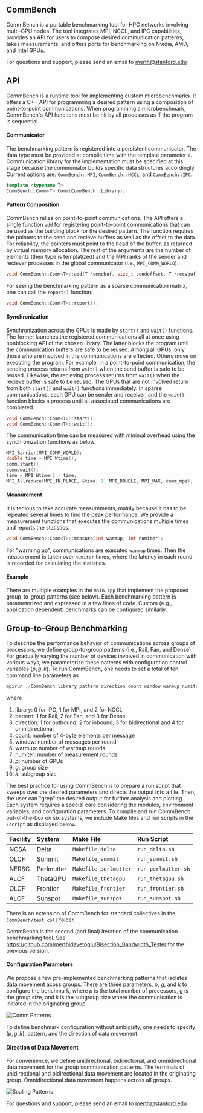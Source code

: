 ## CommBench

CommBench is a portable benchmarking tool for HPC networks involving multi-GPU nodes. The tool integrates MPI, NCCL, and IPC capabilities, provides an API for users to compose desired communication patterns, takes measurements, and offers ports for benchmarking on Nvidia, AMD, and Intel GPUs.

For questions and support, please send an email to merth@stanford.edu

## API

CommBench is a runtime tool for implementing custom microbenchmarks. It offers a C++ API for programming a desired pattern using a composition of point-to-point communications. When programming a microbenchmark, CommBench's API functions must be hit by all processes as if the program is sequential.

#### Communicator

The benchmarking pattern is registered into a persistent communicator. The data type must be provided at compile time with the template parameter ``T``. Communication library for the implementation must be specified at this stage because the communiator builds specific data structures accordingly. Current options are: ``CommBench::MPI``, ``CommBench::NCCL``, and ``CommBench::IPC``. 

```cpp
template <typename T>
CommBench::Comm<T> Comm(CommBench::Library);
```

#### Pattern Composition

CommBench relies on point-to-point communications. The API offers a single function ``add`` for registering point-to-point communications that can be used as the building block for the desired pattern. The function requires the pointers to the send and recieve buffers as well as the offset to the data. For reliability, the pointers must point to the head of the buffer, as returned by virtual memory allocation. The rest of the arguments are the number of elements (their type is templatized) and the MPI ranks of the sender and reciever processes in the global communicator (i.e., ``MPI_COMM_WORLD``).

```cpp
void CommBench::Comm<T>::add(T *sendbuf, size_t sendoffset, T *recvbuf, size_t recvoffset, size_t count, int sendid, int recvid);
```

For seeing the benchmarking pattern as a sparse communication matrix, one can call the ``report()`` function.
```cpp
void CommBench::Comm<T>::report();
```

#### Synchronization

Synchronization across the GPUs is made by ``start()`` and ``wait()`` functions. The former launches the registered communications all at once using nonblocking API of the chosen library. The latter blocks the program until the communication buffers are safe to be reused. Among all GPUs, only those who are involved in the communications are effected. Others move on executing the program. For example, in a point-to-point communication, the sending process returns from ``wait()`` when the send buffer is safe to be reused. Likewise, the recieving process returns from ``wait()`` when the recieve buffer is safe to be reused. The GPUs that are not involved return from both ``start()`` and ``wait()`` functions immediately. In sparse communications, each GPU can be sender and receiver, and the ``wait()`` function blocks a process until all associated communications are completed.

```cpp
void CommBench::Comm<T>::start();
void CommBench::Comm<T>::wait();
```

The communication time can be measured with minimal overhead using the synchronization functions as below.

```cpp
MPI_Barrier(MPI_COMM_WORLD);
double time = MPI_Wtime();
comm.start();
comm.wait();
time = MPI_Wtime() - time;
MPI_Allreduce(MPI_IN_PLACE, &time, 1, MPI_DOUBLE, MPI_MAX, comm_mpi);
```

#### Measurement

It is tedious to take accurate measurements, mainly because it has to be repeated several times to find the peak performance. We provide a measurement functions that executes the communications multiple times and reports the statistics.

```cpp
void CommBench::Comm<T>::measure(int warmup, int numiter);
```
For "warming up", communications are executed ``warmup`` times. Then the measurement is taken over ``numiter`` times, where the latency in each round is recorded for calculating the statistics.

#### Example

There are multiple examples in the ``main.cpp`` that implement the proposed group-to-group patterns (see below). Each benchmarking pattern is parameterized and expressed in a few lines of code. Custom (e.g., application dependent) benchmarks can be configured similarly.

## Group-to-Group Benchmarking

To describe the performance behavior of communications across groups of processors, we define group-to-group patterns (i.e., Rail, Fan, and Dense). For gradually varying the number of devices involved in communication with various ways, we parameterize these patterns with configuration control variables $(p, g, k)$. To run CommBench, one needs to set a total of ten command line parameters as
```cpp
mpirun ./CommBench library pattern direction count window warmup numiter p g k
```
where
1. library: 0 for IPC, 1 for MPI, and 2 for NCCL
2. pattern: 1 for Rail, 2 for Fan, and 3 for Dense
3. direction: 1 for outbound, 2 for inbound, 3 for bidirectional and 4 for omnidirectional
4. count: number of 4-byte elements per message
5. window: number of messages per round
6. warmup: number of warmup rounds
7. numiter: number of measurement rounds
8. $p$: number of GPUs
9. $g$: group size
10. $k$: subgroup size

The best practice for using CommBench is to prepare a run script that sweeps over the desired parameters and directs the output into a file. Then, the user can "grep" the desired output for further analysis and plotting. Each system requires a special care considering the modules, environment variables, and configuration parameters. To compile and run CommBench out-of-the-box on six systems, we include Make files and run scripts in the `/script` as displayed below.

|Facility | System | Make File | Run Script |
| :--- | :---| :--- | :--- |
| NCSA | Delta | `Makefile_delta` | `run_delta.sh`  |
| OLCF | Summit | `Makefile_summit` | `run_summit.sh` |
| NERSC | Perlmutter | `Makefile_perlmutter` | `run_perlmutter.sh` |
| ALCF | ThetaGPU | `Makefile_thetagpu` | `run_thetagpu.sh` |
| OLCF | Frontier | `Makefile_frontier` | `run_frontier.sh` |
| ALCF | Sunspot | `Makefile_sunspot` | `run_sunspot.sh` |

There is an extension of CommBench for standard collectives in the ```CommBench/test_coll``` folder.

CommBench is the second (and final) iteration of the communication benchmarking tool. See https://github.com/merthidayetoglu/Bisection_Bandwidth_Tester for the previous version.

#### Configuration Parameters

We propose a few pre-implemented benchmarking patterns that isolates data movement acoss groups. There are three parameters, $p$, $g$, and $k$ to configure the benchmark, where $p$ is the total number of processors, $g$ is the group size, and $k$ is the subgroup size where the communication is initiated in the originating group.

![Comm Patterns](https://github.com/merthidayetoglu/CommBench/blob/master/figures/comm_patterns.png)

To define benchmark configuration without ambiguity, one needs to specify $(p, g, k)$, pattern, and the direction of data movement.

#### Direction of Data Movement

For convenience, we define unidirectional, bidirectional, and omnidirectional data movement for the group communication patterns. The terminals of unidirectional and bidirectional data movement are located in the originating group. Omnidirectional data movement happens across all groups.

![Scaling Patterns](https://github.com/merthidayetoglu/CommBench/blob/master/figures/scaling_patterns.png)


For questions and support, please send an email to merth@stanford.edu
